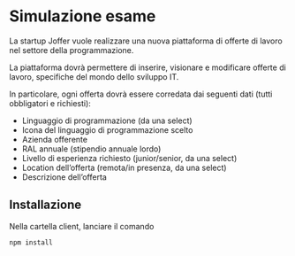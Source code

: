 # Simulazione esame

La startup Joffer vuole realizzare una nuova piattaforma di offerte di lavoro nel settore della programmazione. 

La piattaforma dovrà permettere di inserire, visionare e modificare offerte di lavoro, specifiche del mondo dello sviluppo IT. 

In particolare, ogni offerta dovrà essere corredata dai seguenti dati (tutti obbligatori e richiesti):
- Linguaggio di programmazione (da una select)
- Icona del linguaggio di programmazione scelto
- Azienda offerente
- RAL annuale (stipendio annuale lordo)
- Livello di esperienza richiesto (junior/senior, da una select)
- Location dell’offerta (remota/in presenza, da una select)
- Descrizione dell’offerta

## Installazione

Nella cartella client, lanciare il comando
```
npm install
```
